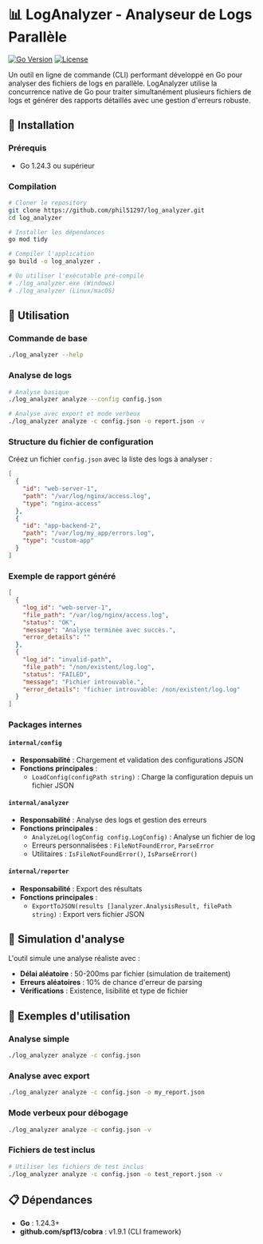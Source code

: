 # 📊 LogAnalyzer - Analyseur de Logs Parallèle

[![Go Version](https://img.shields.io/badge/go-1.24.3-blue.svg)](https://golang.org)
[![License](https://img.shields.io/badge/license-MIT-green.svg)](LICENSE)

Un outil en ligne de commande (CLI) performant développé en Go pour analyser des fichiers de logs en parallèle. LogAnalyzer utilise la concurrence native de Go pour traiter simultanément plusieurs fichiers de logs et générer des rapports détaillés avec une gestion d'erreurs robuste.


## 🚀 Installation

### Prérequis

- Go 1.24.3 ou supérieur

### Compilation

```bash
# Cloner le repository
git clone https://github.com/phil51297/log_analyzer.git
cd log_analyzer

# Installer les dépendances
go mod tidy

# Compiler l'application
go build -o log_analyzer .

# Ou utiliser l'exécutable pré-compilé
# ./log_analyzer.exe (Windows)
# ./log_analyzer (Linux/macOS)
```

## 📖 Utilisation

### Commande de base

```bash
./log_analyzer --help
```

### Analyse de logs

```bash
# Analyse basique
./log_analyzer analyze --config config.json

# Analyse avec export et mode verbeux
./log_analyzer analyze -c config.json -o report.json -v
```

### Structure du fichier de configuration

Créez un fichier `config.json` avec la liste des logs à analyser :

```json
[
  {
    "id": "web-server-1",
    "path": "/var/log/nginx/access.log",
    "type": "nginx-access"
  },
  {
    "id": "app-backend-2",
    "path": "/var/log/my_app/errors.log",
    "type": "custom-app"
  }
]
```

### Exemple de rapport généré

```json
[
  {
    "log_id": "web-server-1",
    "file_path": "/var/log/nginx/access.log",
    "status": "OK",
    "message": "Analyse terminée avec succès.",
    "error_details": ""
  },
  {
    "log_id": "invalid-path",
    "file_path": "/non/existent/log.log",
    "status": "FAILED",
    "message": "Fichier introuvable.",
    "error_details": "fichier introuvable: /non/existent/log.log"
  }
]
```


### Packages internes

#### `internal/config`

- **Responsabilité** : Chargement et validation des configurations JSON
- **Fonctions principales** :
  - `LoadConfig(configPath string)` : Charge la configuration depuis un fichier JSON

#### `internal/analyzer`

- **Responsabilité** : Analyse des logs et gestion des erreurs
- **Fonctions principales** :
  - `AnalyzeLog(logConfig config.LogConfig)` : Analyse un fichier de log
  - Erreurs personnalisées : `FileNotFoundError`, `ParseError`
  - Utilitaires : `IsFileNotFoundError()`, `IsParseError()`

#### `internal/reporter`

- **Responsabilité** : Export des résultats
- **Fonctions principales** :
  - `ExportToJSON(results []analyzer.AnalysisResult, filePath string)` : Export vers fichier JSON

## 🎲 Simulation d'analyse

L'outil simule une analyse réaliste avec :

- **Délai aléatoire** : 50-200ms par fichier (simulation de traitement)
- **Erreurs aléatoires** : 10% de chance d'erreur de parsing
- **Vérifications** : Existence, lisibilité et type de fichier

## 📝 Exemples d'utilisation

### Analyse simple

```bash
./log_analyzer analyze -c config.json
```

### Analyse avec export

```bash
./log_analyzer analyze -c config.json -o my_report.json
```

### Mode verbeux pour débogage

```bash
./log_analyzer analyze -c config.json -v
```

### Fichiers de test inclus

```bash
# Utiliser les fichiers de test inclus
./log_analyzer analyze -c config.json -o test_report.json -v
```

## 📋 Dépendances

- **Go** : 1.24.3+
- **github.com/spf13/cobra** : v1.9.1 (CLI framework)
